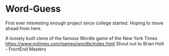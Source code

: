 # Word-Guess
First ever interesting enough project since college started.
Hoping to move ahead from here.

A loosely built clone of the famous Wordle game of the New York Times https://www.nytimes.com/games/wordle/index.html
Shout out to Brian Holt - FrontEnd Masters

